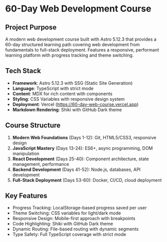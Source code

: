 # 60-Day Web Development Course

## Project Purpose
A modern web development course built with Astro 5.12.3 that provides a 60-day structured learning path covering web development from fundamentals to full-stack deployment. Features a responsive, performant learning platform with progress tracking and theme switching.

## Tech Stack
- **Framework**: Astro 5.12.3 with SSG (Static Site Generation)
- **Language**: TypeScript with strict mode
- **Content**: MDX for rich content with components
- **Styling**: CSS Variables with responsive design system
- **Deployment**: Vercel (https://60-day-web-course.vercel.app)
- **Markdown Rendering**: Shiki with GitHub Dark theme

## Course Structure
1. **Modern Web Foundations** (Days 1-12): Git, HTML5/CSS3, responsive design
2. **JavaScript Mastery** (Days 13-24): ES6+, async programming, DOM manipulation
3. **React Development** (Days 25-40): Component architecture, state management, performance
4. **Backend Development** (Days 41-52): Node.js, databases, API development
5. **Full-Stack Deployment** (Days 53-60): Docker, CI/CD, cloud deployment

## Key Features
- Progress Tracking: LocalStorage-based progress saved per user
- Theme Switching: CSS variables for light/dark mode
- Responsive Design: Mobile-first approach with breakpoints
- Code Highlighting: Shiki with GitHub Dark theme
- Dynamic Routing: File-based routing with dynamic segments
- Type Safety: Full TypeScript coverage with strict mode